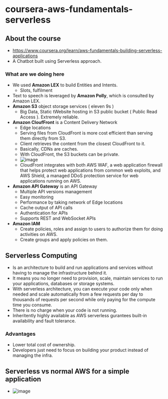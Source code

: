 # coursera-aws-fundamentals-serverless

## About the course
- https://www.coursera.org/learn/aws-fundamentals-building-serverless-applications
- A Chatbot built using Serverless approach.
### What are we doing here
- We used **Amazon LEX** to build Entities and Intents.
  - Slots, fulfilment
- Text to speech is leveraged by **Amazon Polly**, which is consulted by Amazon LEX.
- **Amazon S3** object storage services ( eleven 9s )
  - Big Data, Static tWebsite hosting in S3 public bucket ( Public Read Access ). Extremely reliable.
- **Amazon CloufFront** is a Content Delivery Network
  - Edge locations
  - Serving files from CloudFront is more cost efficient than serving them directly from S3.
  - Client retrieves the content from the closest CloudFront to it.
  - Basically, CDNs are caches.
  - With CloudFront, the S3 buckets can be private.
  - ![image](https://user-images.githubusercontent.com/42272776/124812536-5c76d900-df81-11eb-85de-04587380ccc1.png)
  - CloudFront integrates with both AWS WAF, a web application firewall that helps protect web applications from common web exploits, and AWS Shield, a managed DDoS protection service for web applications running on AWS.
- **Amazon API Gateway** is an API Gateway
  - Multiple API versions management
  - Easy monitoring
  - Performance by taking network of Edge locations
  - Cache output of API calls
  - Authentication for APIs
  - Supports REST and WebSocket APIs
- **Amazon IAM**
  - Create policies, roles and assign to users to authorize them for doing activities on AWS.
  - Create groups and apply policies on them.

## Serverless Computing
- Is an architecture to build and run applications and services without having to manage the infrastructure behind it.
- It means you no longer need to provision, scale, maintain services to run your applications, databases or storage systems.
- With serverless architecture, you can execute your code only when needed and scale automatically from a few requests per day to thousands of requests per second while only
paying for the compute time you consume.
- There is no charge when your code is not running.
- Inheritently highly available as AWS serverless gurantees built-in availability and fault tolerance.
### Advantages
- Lower total cost of ownership.
- Developers just need to focus on building your product instead of managing the infra.

## Serverless vs normal AWS for a simple application
- ![image](https://user-images.githubusercontent.com/42272776/124815730-394e2880-df85-11eb-97f7-b0103c36e6b8.png)

